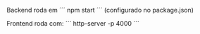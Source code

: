 Backend roda em 
´´´ npm start ´´´
 (configurado no package.json)

Frontend roda com:
´´´ 
http-server -p 4000 
´´´
